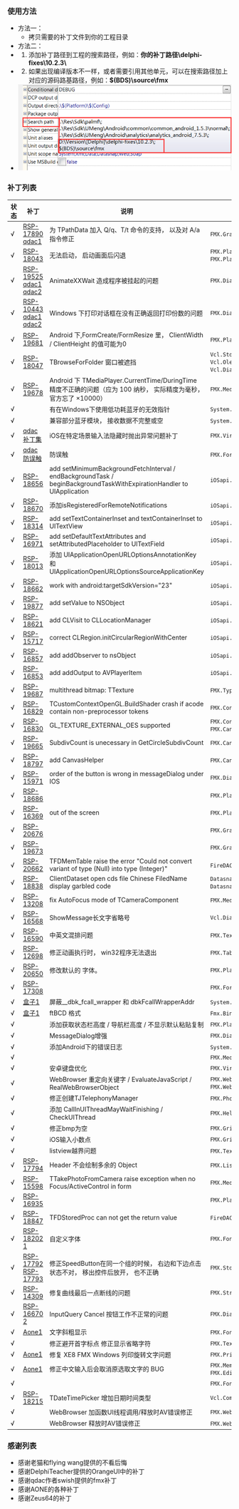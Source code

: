 ### 使用方法
-   方法一：
	-  拷贝需要的补丁文件到你的工程目录
-   方法二：
  -  1. 添加补丁路径到工程的搜索路径，例如：**你的补丁路径\delphi-fixes\10.2.3\\**
  -  2. 如果出现编译版本不一样，或者需要引用其他单元，可以在搜索路径加上对应的源码路基路径，例如：**$(BDS)\source\fmx**
  -  ![Usage](Help/Usage.png)

### 补丁列表
状态 | 补丁 | 说明 | 文件位置 | 作者
------------ | ------------ | ------------ | ------------- | -------------
 √ | [RSP-17890](https://quality.embarcadero.com/browse/RSP-17890) [qdac1](http://blog.qdac.cc/?p=4791) | 为 TPathData 加入 Q/q、T/t 命令的支持， 以及对 A/a 指令修正 | `FMX.Graphics.pas` | **swish(QDAC)**
 √ | [RSP-18043](https://quality.embarcadero.com/browse/RSP-18043) | 无法启动， 启动画面后闪退 | `FMX.Platform.Android.pas` `FMX.Platform.Timer.Android.pas` | **swish(QDAC)**
 √ | [RSP-19525](https://quality.embarcadero.com/browse/RSP-19525) [qdac1](http://blog.qdac.cc/?p=4547) [qdac2](http://blog.qdac.cc/?p=4791) | AnimateXXWait 造成程序被挂起的问题 | `FMX.Dialogs.Win.pas` | **swish(QDAC)**
 √ | [RSP-10443](https://quality.embarcadero.com/browse/RSP-10443) [qdac1](http://blog.qdac.cc/?p=4547) [qdac2](http://blog.qdac.cc/?p=4791) | Windows 下打印对话框在没有正确返回打印份数的问题 | `FMX.Dialogs.Win.pas` | **swish(QDAC)**
 √ | [RSP-19681](https://quality.embarcadero.com/browse/RSP-19681) | Android 下,FormCreate/FormResize 里， ClientWidth / ClientHeight 的值可能为0 | `FMX.Platform.Android.pas` | **swish(QDAC)**
 √ | [RSP-18047](https://quality.embarcadero.com/browse/RSP-18047) | TBrowseForFolder 窗口被遮挡 | `Vcl.StdActns.pas` `Vcl.OleCtnrs.pas` `Vcl.Dialogs.pas` | **swish(QDAC)**
 √ | [RSP-19678](https://quality.embarcadero.com/browse/RSP-19678) | Android 下 TMediaPlayer.CurrentTime/DuringTime 精度不正确的问题（应为 100 纳秒， 实际精度为毫秒， 官方忘了 ×10000） | `FMX.Media.Android.pas` | **swish(QDAC)**
 √ |  | 有在Windows下使用低功耗蓝牙的无效指针  | `System.Win.BluetoothWinRT.pas` | **swish(QDAC)**
 √ |  | 兼容部分蓝牙模块， 接收数据不完整或空  | `System.Android.Bluetooth.pas` | **swish(QDAC)**
 √ | [qdac补丁集](http://blog.qdac.cc/?p=4485) | iOS在特定场景输入法隐藏时抛出异常问题补丁  | `FMX.VirtualKeyboard.iOS.pas` | **swish(QDAC)**
 √ | [qdac防误触](http://blog.qdac.cc/?p=4430) | 防误触  | `FMX.Forms.pas` | **swish(QDAC)**
 √ | [RSP-18656](https://quality.embarcadero.com/browse/RSP-18656) | add setMinimumBackgroundFetchInterval / endBackgroundTask / beginBackgroundTaskWithExpirationHandler to UIApplication  | `iOSapi.UIKit.pas` | **Zeus64**
 √ | [RSP-18670](https://quality.embarcadero.com/browse/RSP-18670) | 添加isRegisteredForRemoteNotifications  | `iOSapi.UIKit.pas` | **Zeus64**
 √ | [RSP-18314](https://quality.embarcadero.com/browse/RSP-18314) | add setTextContainerInset and textContainerInset to UITextView  | `iOSapi.UIKit.pas` | **Zeus64**
 √ | [RSP-16971](https://quality.embarcadero.com/browse/RSP-16971) | add setDefaultTextAttributes and setAttributedPlaceholder to UITextField | `iOSapi.UIKit.pas` | **Zeus64**
 √ | [RSP-18013](https://quality.embarcadero.com/browse/RSP-18013) | 添加 UIApplicationOpenURLOptionsAnnotationKey 和 UIApplicationOpenURLOptionsSourceApplicationKey  | `iOSapi.UIKit.pas` | **Zeus64**
 √ | [RSP-18662](https://quality.embarcadero.com/browse/RSP-18662) | work with android:targetSdkVersion="23"  | `iOSapi.UIKit.pas` | **Zeus64**
 √ | [RSP-19877](https://quality.embarcadero.com/browse/RSP-19877) | add setValue to NSObject  | `iOSapi.Foundation.pas` | **Zeus64**
 √ | [RSP-18621](https://quality.embarcadero.com/browse/RSP-18621) | add CLVisit to CLLocationManager  | `iOSapi.CoreLocation.pas` | **Zeus64**
 √ | [RSP-15717](https://quality.embarcadero.com/browse/RSP-15717) | correct CLRegion.initCircularRegionWithCenter  | `iOSapi.CoreLocation.pas` | **Zeus64**
 √ | [RSP-16857](https://quality.embarcadero.com/browse/RSP-16857) | add addObserver to nsObject  | `iOSapi.AVFoundation.pas` | **Zeus64**
 √ | [RSP-16853](https://quality.embarcadero.com/browse/RSP-16853) | add addOutput to AVPlayerItem   | `iOSapi.AVFoundation.pas` | **Zeus64**
 √ | [RSP-19687](https://quality.embarcadero.com/browse/RSP-19687) | multithread bitmap: TTexture   | `FMX.Types3D.pas` | **Zeus64**
 √ | [RSP-16829](https://quality.embarcadero.com/browse/RSP-16829) | TCustomContextOpenGL.BuildShader crash if acode contain non-preprocessor tokens  | `FMX.Context.GLES.pas` | **Zeus64**
 √ | [RSP-16830](https://quality.embarcadero.com/browse/RSP-16830) | GL_TEXTURE_EXTERNAL_OES supported  | `FMX.Context.GLES.pas` `FMX.Canvas.GPU.Helpers.pas` | **Zeus64**
 √ | [RSP-19665](https://quality.embarcadero.com/browse/RSP-19665) | SubdivCount is unecessary in GetCircleSubdivCount   | `FMX.Canvas.GPU.Helpers.pas` | **Zeus64**
 √ | [RSP-18797](https://quality.embarcadero.com/browse/RSP-18797) | add CanvasHelper  | `FMX.Canvas.GPU.pas` | **Zeus64**
 √ | [RSP-15971](https://quality.embarcadero.com/browse/RSP-15971) | order of the button is wrong in messageDialog under IOS  | `FMX.Dialogs.iOS.pas` | **Zeus64**
 √ | [RSP-18686](https://quality.embarcadero.com/browse/RSP-18686) |  | `FMX.Platform.Android.pas` | **Zeus64**
 √ | [RSP-16369](https://quality.embarcadero.com/browse/RSP-16369) | out of the screen | `FMX.Platform.Android.pas` | **Zeus64**
 √ | [RSP-20676](https://quality.embarcadero.com/browse/RSP-20676) |  | `FMX.Graphics.pas` | **Zeus64**
 √ | [RSP-19673](https://quality.embarcadero.com/browse/RSP-19673) |  | `FMX.Graphics.pas` | **Zeus64** 
 √ | [RSP-20662](https://quality.embarcadero.com/browse/RSP-20662) | TFDMemTable raise the error "Could not convert variant of type (Null) into type (Integer)" | `FireDAC.DatS.pas` | **Flying Wang**
 √ | [RSP-18838](https://quality.embarcadero.com/browse/RSP-18838) | ClientDataset open cds file Chinese FiledName display garbled code  | `Datasnap.Provider.pas` `Datasnap.DBClient.pas` | **Flying Wang**
 √ | [RSP-13208](https://quality.embarcadero.com/browse/RSP-13208) | fix AutoFocus mode of TCameraComponent | `FMX.Media.Android.pas` | **Flying Wang**
 √ | [RSP-16568](https://quality.embarcadero.com/browse/RSP-16568) | ShowMessage长文字省略号  | `Vcl.Dialogs.pas` | **Flying Wang**
 √ | [RSP-16590](https://quality.embarcadero.com/browse/RSP-16590) |  中英文混排问题 | `FMX.TextLayout.GPU.pas` | **Flying Wang**
 √ | [RSP-12698](https://quality.embarcadero.com/browse/RSP-12698) |  修正动画执行时， win32程序无法退出 | `FMX.TabControl.pas` `FMX.Ani.pas` | **Flying Wang** **爱吃猪头肉**
 √ | [RSP-20650](https://quality.embarcadero.com/browse/RSP-20650) | 修改默认的 字体。  | `FMX.Platform.Win.pas` | **Flying Wang**
 √ | [RSP-17308](https://quality.embarcadero.com/browse/RSP-17308) |  | `FMX.Forms.pas` | **Flying Wang**
 √ | [盒子1](http://bbs.2ccc.com/topic.asp?topicid=529138) | 屏蔽__dbk_fcall_wrapper 和 dbkFcallWrapperAddr  | `System.Rtti.pas` | **Flying Wang**
 √ | [盒子1](http://bbs.2ccc.com/topic.asp?topicid=536175) | ftBCD 格式 | `Fmx.Bind.Grid.pas` | **Flying Wang**
 √ | | 添加获取状态栏高度 / 导航栏高度 / 不显示默认粘贴复制 | `FMX.Platform.Android.pas` | **Flying Wang**
 √ |  | MessageDialog增强  | `FMX.Dialogs.Android.pas` | **Flying Wang**
 √ |  | 添加Android下的错误日志  | `System.Internal.ExcUtils.pas` | **Flying Wang**
 √ |  |   | `FMX.MediaLibrary.Android.pas` | **Flying Wang**
 √ |  |  安卓键盘优化 | `FMX.VirtualKeyboard.Android.pas` | **Flying Wang**
 √ |  | WebBrowser 重定向关键字 / EvaluateJavaScript / RealWebBrowserObject  | `FMX.WebBrowser.pas` `FMX.WebBrowser.*.pas` | **Flying Wang** **爱吃猪头肉**
 √ |  | 修正创建TJTelephonyManager  | `FMX.PhoneDialer.Android.pas` | **爱吃猪头肉**
 √ |  | 添加 CallInUIThreadMayWaitFinishing / CheckUIThread  | `FMX.Helpers.Android.pas` | **爱吃猪头肉**
 √ |  | 修正bmp为空  | `FMX.Grid.pas` | **爱吃猪头肉**
 √ |  | iOS输入小数点  | `FMX.Grid.iOS.pas` | **风舞轻扬**
 √ |  |  listview越界问题 | `FMX.TextLayout.GPU.pas` | **Flying Wang** **xubzhlin**
 √ | [RSP-17794](https://quality.embarcadero.com/browse/RSP-17794) | Header 不会绘制多余的 Object  | `FMX.ListView.pas` | **xubzhlin**
 √ | [RSP-15598](https://quality.embarcadero.com/browse/RSP-15598) | TTakePhotoFromCamera raise exception when no Focus/ActiveControl in form | `FMX.MediaLibrary.Actions.pas` | **[重庆]老新手**
 √ | [RSP-16935](https://quality.embarcadero.com/browse/RSP-16935) |  | `FMX.Platform.Android.pas` | **Alysson Cunha**
 √ | [RSP-18847](https://quality.embarcadero.com/browse/RSP-18847) | TFDStoredProc can not get the return value  | `FireDAC.Phys.SQLGenerator.pas` | **[合肥]全能地图**
 √ | [RSP-18202](https://quality.embarcadero.com/browse/RSP-18202) [1](http://www.raysoftware.cn/?p=475) |  自定义字体 | `FMX.FontGlyphs.Android.pas` | **Flying Wang** **wr960204** **swish(QDAC)**
 √ | [RSP-17792](https://quality.embarcadero.com/browse/RSP-17792) [RSP-17793](https://quality.embarcadero.com/browse/RSP-17793) |  修正SpeedButton在同一个组的时候， 右边和下边点击状态不对， 移出控件后放开， 也不正确 | `FMX.StdCtrls.pas` | **Aone**
 √ | [RSP-14309](https://quality.embarcadero.com/browse/RSP-14309) |  修复曲线最后一点断线的问题 | `FMX.StrokeBuilder.pas` | **Aone**
 √ | [RSP-16670](https://quality.embarcadero.com/browse/RSP-16670) [2](http://www.cnblogs.com/onechen/p/6226933.html) | InputQuery Cancel 按钮工作不正常的问题  | `FMX.DialogHelper.pas` | **Aone**
 √ | [Aone1](http://www.cnblogs.com/onechen/p/6906823.html) |  文字斜粗显示 | `FMX.FontGlyphs.Android.pas` | **Aone**
 √ |  |  修正避开首字标点 修正显示省略字符 | `FMX.TextLayout.GPU.pas` | **Aone**
 √ | [Aone1](http://www.cnblogs.com/onechen/p/4409396.html) |  修复 XE8 FMX Windows 列印旋转文字问题 | `FMX.Printer.Win.pas` | **Aone**
 √ | [Aone1](http://www.cnblogs.com/onechen/p/7852813.html) |  修正中文输入后会取消原选取文字的 BUG | `FMX.Memo.Style.pas` `FMX.Edit.Style.pas` | **Aone**
 √ |  |  | `FMX.FontGlyphs.iOS.pas` | **[深圳]DoubleWood** **Aone**
 √ | [RSP-18215](https://quality.embarcadero.com/browse/RSP-18215) | TDateTimePicker 增加日期时间类型  | `Vcl.ComCtrls.pas` | **LakeView**
 √ |  | WebBrowser 加函数UI线程调用/释放时AV错误修正  | `FMX.WebBrowser.Android.pas` | **DelphiTeacher(OrangeUI)**
 √ |  | WebBrowser 释放时AV错误修正  | `FMX.WebBrowser.Android.pas` | **KngStr**

###  感谢列表

-   感谢老猫和flying wang提供的不看后悔
-   感谢DelphiTeacher提供的OrangeUI中的补丁
-   感谢qdac作者swish提供的fmx补丁
-   感谢AONE的各种补丁
-   感谢Zeus64的补丁
